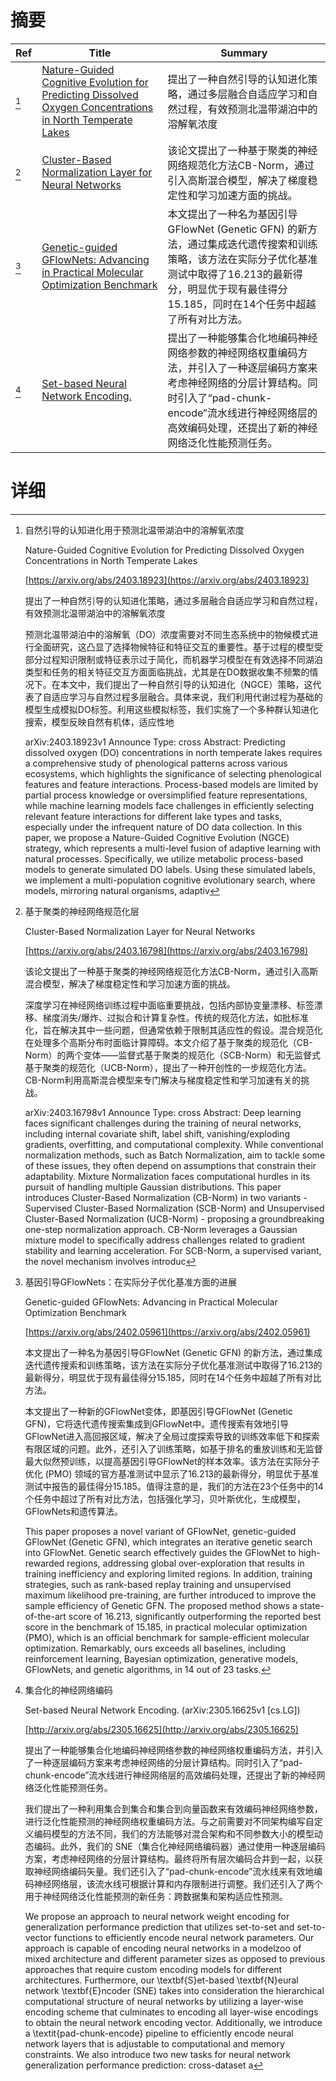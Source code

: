 # 摘要

| Ref | Title | Summary |
| --- | --- | --- |
| [^1] | [Nature-Guided Cognitive Evolution for Predicting Dissolved Oxygen Concentrations in North Temperate Lakes](https://arxiv.org/abs/2403.18923) | 提出了一种自然引导的认知进化策略，通过多层融合自适应学习和自然过程，有效预测北温带湖泊中的溶解氧浓度 |
| [^2] | [Cluster-Based Normalization Layer for Neural Networks](https://arxiv.org/abs/2403.16798) | 该论文提出了一种基于聚类的神经网络规范化方法CB-Norm，通过引入高斯混合模型，解决了梯度稳定性和学习加速方面的挑战。 |
| [^3] | [Genetic-guided GFlowNets: Advancing in Practical Molecular Optimization Benchmark](https://arxiv.org/abs/2402.05961) | 本文提出了一种名为基因引导GFlowNet (Genetic GFN) 的新方法，通过集成迭代遗传搜索和训练策略，该方法在实际分子优化基准测试中取得了16.213的最新得分，明显优于现有最佳得分15.185，同时在14个任务中超越了所有对比方法。 |
| [^4] | [Set-based Neural Network Encoding.](http://arxiv.org/abs/2305.16625) | 提出了一种能够集合化地编码神经网络参数的神经网络权重编码方法，并引入了一种逐层编码方案来考虑神经网络的分层计算结构。同时引入了“pad-chunk-encode”流水线进行神经网络层的高效编码处理，还提出了新的神经网络泛化性能预测任务。 |

# 详细

[^1]: 自然引导的认知进化用于预测北温带湖泊中的溶解氧浓度

    Nature-Guided Cognitive Evolution for Predicting Dissolved Oxygen Concentrations in North Temperate Lakes

    [https://arxiv.org/abs/2403.18923](https://arxiv.org/abs/2403.18923)

    提出了一种自然引导的认知进化策略，通过多层融合自适应学习和自然过程，有效预测北温带湖泊中的溶解氧浓度

    

    预测北温带湖泊中的溶解氧（DO）浓度需要对不同生态系统中的物候模式进行全面研究，这凸显了选择物候特征和特征交互的重要性。基于过程的模型受部分过程知识限制或特征表示过于简化，而机器学习模型在有效选择不同湖泊类型和任务的相关特征交互方面面临挑战，尤其是在DO数据收集不频繁的情况下。在本文中，我们提出了一种自然引导的认知进化（NGCE）策略，这代表了自适应学习与自然过程多层融合。具体来说，我们利用代谢过程为基础的模型生成模拟DO标签。利用这些模拟标签，我们实施了一个多种群认知进化搜索，模型反映自然有机体，适应性地

    arXiv:2403.18923v1 Announce Type: cross  Abstract: Predicting dissolved oxygen (DO) concentrations in north temperate lakes requires a comprehensive study of phenological patterns across various ecosystems, which highlights the significance of selecting phenological features and feature interactions. Process-based models are limited by partial process knowledge or oversimplified feature representations, while machine learning models face challenges in efficiently selecting relevant feature interactions for different lake types and tasks, especially under the infrequent nature of DO data collection. In this paper, we propose a Nature-Guided Cognitive Evolution (NGCE) strategy, which represents a multi-level fusion of adaptive learning with natural processes. Specifically, we utilize metabolic process-based models to generate simulated DO labels. Using these simulated labels, we implement a multi-population cognitive evolutionary search, where models, mirroring natural organisms, adaptiv
    
[^2]: 基于聚类的神经网络规范化层

    Cluster-Based Normalization Layer for Neural Networks

    [https://arxiv.org/abs/2403.16798](https://arxiv.org/abs/2403.16798)

    该论文提出了一种基于聚类的神经网络规范化方法CB-Norm，通过引入高斯混合模型，解决了梯度稳定性和学习加速方面的挑战。

    

    深度学习在神经网络训练过程中面临重要挑战，包括内部协变量漂移、标签漂移、梯度消失/爆炸、过拟合和计算复杂性。传统的规范化方法，如批标准化，旨在解决其中一些问题，但通常依赖于限制其适应性的假设。混合规范化在处理多个高斯分布时面临计算障碍。本文介绍了基于聚类的规范化（CB-Norm）的两个变体——监督式基于聚类的规范化（SCB-Norm）和无监督式基于聚类的规范化（UCB-Norm），提出了一种开创性的一步规范化方法。CB-Norm利用高斯混合模型来专门解决与梯度稳定性和学习加速有关的挑战。

    arXiv:2403.16798v1 Announce Type: cross  Abstract: Deep learning faces significant challenges during the training of neural networks, including internal covariate shift, label shift, vanishing/exploding gradients, overfitting, and computational complexity. While conventional normalization methods, such as Batch Normalization, aim to tackle some of these issues, they often depend on assumptions that constrain their adaptability. Mixture Normalization faces computational hurdles in its pursuit of handling multiple Gaussian distributions.   This paper introduces Cluster-Based Normalization (CB-Norm) in two variants - Supervised Cluster-Based Normalization (SCB-Norm) and Unsupervised Cluster-Based Normalization (UCB-Norm) - proposing a groundbreaking one-step normalization approach. CB-Norm leverages a Gaussian mixture model to specifically address challenges related to gradient stability and learning acceleration.   For SCB-Norm, a supervised variant, the novel mechanism involves introduc
    
[^3]: 基因引导GFlowNets：在实际分子优化基准方面的进展

    Genetic-guided GFlowNets: Advancing in Practical Molecular Optimization Benchmark

    [https://arxiv.org/abs/2402.05961](https://arxiv.org/abs/2402.05961)

    本文提出了一种名为基因引导GFlowNet (Genetic GFN) 的新方法，通过集成迭代遗传搜索和训练策略，该方法在实际分子优化基准测试中取得了16.213的最新得分，明显优于现有最佳得分15.185，同时在14个任务中超越了所有对比方法。

    

    本文提出了一种新的GFlowNet变体，即基因引导GFlowNet (Genetic GFN)，它将迭代遗传搜索集成到GFlowNet中。遗传搜索有效地引导GFlowNet进入高回报区域，解决了全局过度探索导致的训练效率低下和探索有限区域的问题。此外，还引入了训练策略，如基于排名的重放训练和无监督最大似然预训练，以提高基因引导GFlowNet的样本效率。该方法在实际分子优化 (PMO) 领域的官方基准测试中显示了16.213的最新得分，明显优于基准测试中报告的最佳得分15.185。值得注意的是，我们的方法在23个任务中的14个任务中超过了所有对比方法，包括强化学习，贝叶斯优化，生成模型，GFlowNets和遗传算法。

    This paper proposes a novel variant of GFlowNet, genetic-guided GFlowNet (Genetic GFN), which integrates an iterative genetic search into GFlowNet. Genetic search effectively guides the GFlowNet to high-rewarded regions, addressing global over-exploration that results in training inefficiency and exploring limited regions. In addition, training strategies, such as rank-based replay training and unsupervised maximum likelihood pre-training, are further introduced to improve the sample efficiency of Genetic GFN. The proposed method shows a state-of-the-art score of 16.213, significantly outperforming the reported best score in the benchmark of 15.185, in practical molecular optimization (PMO), which is an official benchmark for sample-efficient molecular optimization. Remarkably, ours exceeds all baselines, including reinforcement learning, Bayesian optimization, generative models, GFlowNets, and genetic algorithms, in 14 out of 23 tasks.
    
[^4]: 集合化的神经网络编码

    Set-based Neural Network Encoding. (arXiv:2305.16625v1 [cs.LG])

    [http://arxiv.org/abs/2305.16625](http://arxiv.org/abs/2305.16625)

    提出了一种能够集合化地编码神经网络参数的神经网络权重编码方法，并引入了一种逐层编码方案来考虑神经网络的分层计算结构。同时引入了“pad-chunk-encode”流水线进行神经网络层的高效编码处理，还提出了新的神经网络泛化性能预测任务。

    

    我们提出了一种利用集合到集合和集合到向量函数来有效编码神经网络参数，进行泛化性能预测的神经网络权重编码方法。与之前需要对不同架构编写自定义编码模型的方法不同，我们的方法能够对混合架构和不同参数大小的模型动态编码。此外，我们的 SNE（集合化神经网络编码器）通过使用一种逐层编码方案，考虑神经网络的分层计算结构。最终将所有层次编码合并到一起，以获取神经网络编码矢量。我们还引入了“pad-chunk-encode”流水线来有效地编码神经网络层，该流水线可根据计算和内存限制进行调整。我们还引入了两个用于神经网络泛化性能预测的新任务：跨数据集和架构适应性预测。

    We propose an approach to neural network weight encoding for generalization performance prediction that utilizes set-to-set and set-to-vector functions to efficiently encode neural network parameters. Our approach is capable of encoding neural networks in a modelzoo of mixed architecture and different parameter sizes as opposed to previous approaches that require custom encoding models for different architectures. Furthermore, our \textbf{S}et-based \textbf{N}eural network \textbf{E}ncoder (SNE) takes into consideration the hierarchical computational structure of neural networks by utilizing a layer-wise encoding scheme that culminates to encoding all layer-wise encodings to obtain the neural network encoding vector. Additionally, we introduce a \textit{pad-chunk-encode} pipeline to efficiently encode neural network layers that is adjustable to computational and memory constraints. We also introduce two new tasks for neural network generalization performance prediction: cross-dataset a
    


